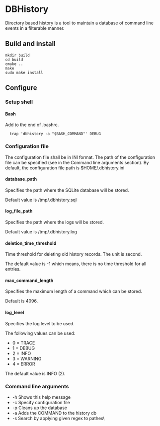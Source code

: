 # DBHistory

Directory based history is a tool to maintain a database of command line events in a filterable manner.

## Build and install

```
mkdir build
cd build
cmake ..
make
sudo make install
```

## Configure

### Setup shell

#### Bash

Add to the end of .bashrc.

```
  trap 'dbhistory -a "$BASH_COMMAND"' DEBUG
```

### Configuration file

The configuration file shall be in INI format.
The path of the configuration file can be specified (see in the Command line arguments section).
By default, the configuration file path is \$HOME/.dbhistory.ini

#### database_path

Specifies the path where the SQLite database will be stored.

Default value is /tmp/.dbhistory.sql

#### log_file_path

Specifies the path where the logs will be stored.

Default value is /tmp/.dbhistory.log

#### deletion_time_threshold

Time threshold for deleting old history records.
The unit is second.

The default value is -1 which means, there is no time threshold for all entries.

#### max_command_length

Specifies the maximum length of a command which can be stored.

Default is 4096.

#### log_level

Specifies the log level to be used.

The following values can be used:

- 0 = TRACE
- 1 = DEBUG
- 2 = INFO
- 3 = WARNING
- 4 = ERROR

The default value is INFO (2).

### Command line arguments

- -h Shows this help message
- -c Specify configuration file
- -p Cleans up the database
- -a Adds the COMMAND to the history db
- -s Search by applying given regex to pathes\
